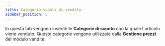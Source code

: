 ```yaml
---
title: Categoria sconti di vendita
sidebar_position: 5
---
```


In questa tab vengono inserite le **Categorie di sconto** con la quale l'articolo viene venduto. Queste categorie vengono utilizzate dalla **Gestione prezzi** del modulo vendite. 
